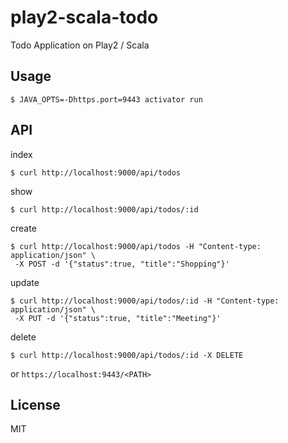 # play2-scala-todo
Todo Application on Play2 / Scala

## Usage
```
$ JAVA_OPTS=-Dhttps.port=9443 activator run
```

## API
index
```
$ curl http://localhost:9000/api/todos
```

show
```
$ curl http://localhost:9000/api/todos/:id
```

create
```
$ curl http://localhost:9000/api/todos -H "Content-type: application/json" \
 -X POST -d '{"status":true, "title":"Shopping"}'
```

update
```
$ curl http://localhost:9000/api/todos/:id -H "Content-type: application/json" \
 -X PUT -d '{"status":true, "title":"Meeting"}'
```

delete
```
$ curl http://localhost:9000/api/todos/:id -X DELETE
```

or ``https://localhost:9443/<PATH>``

## License
MIT